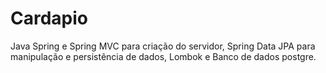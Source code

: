 # Cardapio
Java Spring e Spring MVC para criação do servidor, Spring Data JPA para manipulação e persistência de dados, Lombok e Banco de dados postgre.
